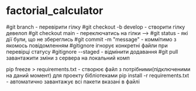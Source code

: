 # factorial_calculator
#git branch - перевірити гілку
#git checkout -b develop - створити гілку девелоп
#git checkout main - переключатись на гілки -->
#git status - які дії були, що не збереглись
#git commit -m "message" - коммітимо з якомось повідомленням
#gitignore  ігнорує конкретні файли при перевірці статусу
#gitignore --staged - відмінити додавання
#git pull завантажити зміни з сервера на локальний комп 

pip freeze > requirements.txt - створює файл з потрібними(підключеними на даний момент)  для проекту бібліотеками
pip install -r requirements.txt - автоматично завантажує всі пакети вказані в файлі